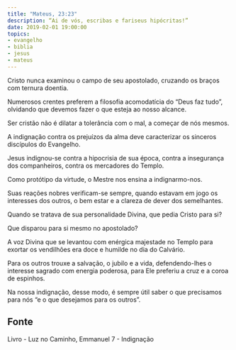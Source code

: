 ```yaml
---
title: "Mateus, 23:23"
description: “Ai de vós, escribas e fariseus hipócritas!”
date: 2019-02-01 19:00:00
topics: 
- evangelho
- biblia
- jesus
- mateus
---
```


Cristo nunca examinou o campo de seu apostolado, cruzando os braços
com ternura doentia.

Numerosos crentes preferem a filosofia acomodatícia do “Deus faz tudo”,
olvidando que devemos fazer o que esteja ao nosso alcance.

Ser cristão não é dilatar a tolerância com o mal, a começar de nós
mesmos.

A indignação contra os prejuízos da alma deve caracterizar os sinceros
discípulos do Evangelho.

Jesus indignou-se contra a hipocrisia de sua época, contra a insegurança
dos companheiros, contra os mercadores do Templo.

Como protótipo da virtude, o Mestre nos ensina a indignarmo-nos.

Suas reações nobres verificam-se sempre, quando estavam em jogo os
interesses dos outros, o bem estar e a clareza de dever dos semelhantes.

Quando se tratava de sua personalidade Divina, que pedia Cristo para si?

Que disparou para si mesmo no apostolado?

A voz Divina que se levantou com enérgica majestade no Templo para
exortar os vendilhões era doce e humilde no dia do Calvário.

Para os outros trouxe a salvação, o jubilo e a vida, defendendo-lhes o
interesse sagrado com energia poderosa, para Ele preferiu a cruz e a coroa de
espinhos.

Na nossa indignação, desse modo, é sempre útil saber o que precisamos
para nós “e o que desejamos para os outros”.


## Fonte
Livro - Luz no Caminho, Emmanuel
7 - Indignação

